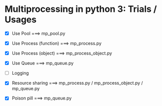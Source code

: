 # Multiprocessing in python 3: Trials / Usages 

- [x] Use Pool               ===> mp_pool.py  
- [X] Use Process (function) ===> mp_process.py  
- [x] Use Process (object)   ===> mp_process_object.py  
- [x] Use Queue              ===> mp_queue.py  
- [ ] Logging  
- [x] Resource sharing       ===> mp_process.py / mp_process_object.py / mp_queue.py    
- [x] Poison pill            ===> mp_queue.py  


